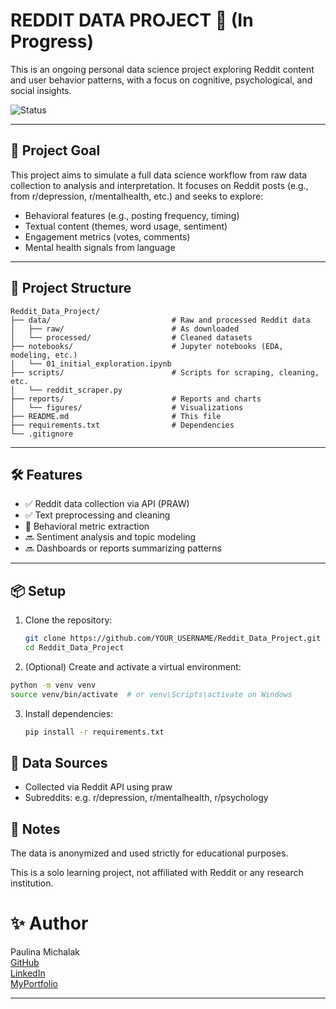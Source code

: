 # REDDIT DATA PROJECT 🚀 (In Progress)

This is an ongoing personal data science project exploring Reddit content and user behavior patterns, with a focus on cognitive, psychological, and social insights.

![Status](https://img.shields.io/badge/status-in--progress-yellow)

---

## 🧠 Project Goal

This project aims to simulate a full data science workflow from raw data collection to analysis and interpretation. It focuses on Reddit posts (e.g., from r/depression, r/mentalhealth, etc.) and seeks to explore:

- Behavioral features (e.g., posting frequency, timing)
- Textual content (themes, word usage, sentiment)
- Engagement metrics (votes, comments)
- Mental health signals from language

---

## 📁 Project Structure
```
Reddit_Data_Project/
├── data/                           # Raw and processed Reddit data
│   ├── raw/                        # As downloaded
│   └── processed/                  # Cleaned datasets
├── notebooks/                      # Jupyter notebooks (EDA, modeling, etc.)
│   └── 01_initial_exploration.ipynb
├── scripts/                        # Scripts for scraping, cleaning, etc.
│   └── reddit_scraper.py
├── reports/                        # Reports and charts
│   └── figures/                    # Visualizations
├── README.md                       # This file
├── requirements.txt                # Dependencies
└── .gitignore
```


---

## 🛠️ Features

- ✅ Reddit data collection via API (PRAW)
- ✅ Text preprocessing and cleaning
- 🔄 Behavioral metric extraction
- 🔜 Sentiment analysis and topic modeling
- 🔜 Dashboards or reports summarizing patterns

---

## 📦 Setup

1. Clone the repository:
   ```bash
   git clone https://github.com/YOUR_USERNAME/Reddit_Data_Project.git
   cd Reddit_Data_Project
   ``` 
2. (Optional) Create and activate a virtual environment:
  ```bash
  python -m venv venv
  source venv/bin/activate  # or venv\Scripts\activate on Windows
  ```
3. Install dependencies:
   ```bash
   pip install -r requirements.txt
   ```

## 🧠 Data Sources

 - Collected via Reddit API using praw
 - Subreddits: e.g. r/depression, r/mentalhealth, r/psychology

## 📌 Notes

The data is anonymized and used strictly for educational purposes.

This is a solo learning project, not affiliated with Reddit or any research institution.

# ✨ Author
Paulina Michalak  
[GitHub](https://github.com/neckerchief)  
[LinkedIn](https://www.linkedin.com/in/paulina-michalak-a55941252/)  
[MyPortfolio](https://neckerchief.github.io/PMichalakPortfolio.github.io/)

---
